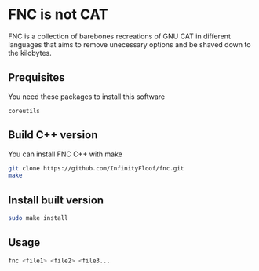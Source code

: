 # FNC is not CAT
FNC is a collection of barebones recreations of GNU CAT in different languages that aims to remove unecessary options and be shaved down to the kilobytes.

## Prequisites
You need these packages to install this software
```
coreutils
```

## Build C++ version
You can install FNC C++ with make

```bash
git clone https://github.com/InfinityFloof/fnc.git
make
```

## Install built version

```bash
sudo make install
```

## Usage

```bash
fnc <file1> <file2> <file3...
```
